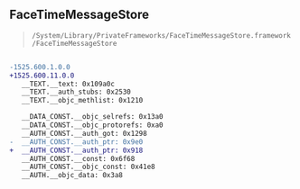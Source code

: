 ## FaceTimeMessageStore

> `/System/Library/PrivateFrameworks/FaceTimeMessageStore.framework/FaceTimeMessageStore`

```diff

-1525.600.1.0.0
+1525.600.11.0.0
   __TEXT.__text: 0x109a0c
   __TEXT.__auth_stubs: 0x2530
   __TEXT.__objc_methlist: 0x1210

   __DATA_CONST.__objc_selrefs: 0x13a0
   __DATA_CONST.__objc_protorefs: 0xa0
   __AUTH_CONST.__auth_got: 0x1298
-  __AUTH_CONST.__auth_ptr: 0x9e0
+  __AUTH_CONST.__auth_ptr: 0x918
   __AUTH_CONST.__const: 0x6f68
   __AUTH_CONST.__objc_const: 0x41e8
   __AUTH.__objc_data: 0x3a8

```
